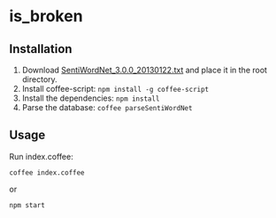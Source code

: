 is_broken
==

## Installation

1. Download [SentiWordNet_3.0.0_20130122.txt](http://sentiwordnet.isti.cnr.it/) and place it in the root directory.
2. Install coffee-script: `npm install -g coffee-script`
3. Install the dependencies: `npm install`
4. Parse the database: `coffee parseSentiWordNet`

## Usage

Run index.coffee:

```
coffee index.coffee
```

or

```
npm start
```
